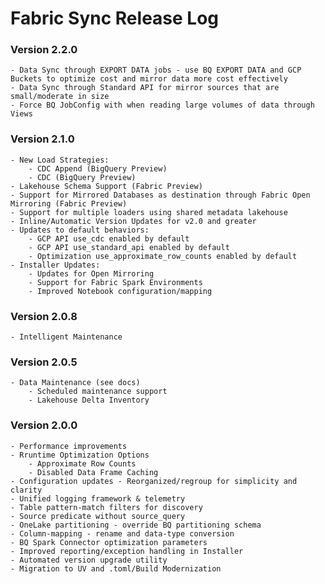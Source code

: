 # Fabric Sync Release Log

### Version 2.2.0
    - Data Sync through EXPORT DATA jobs - use BQ EXPORT DATA and GCP Buckets to optimize cost and mirror data more cost effectively
    - Data Sync through Standard API for mirror sources that are small/moderate in size
    - Force BQ JobConfig with when reading large volumes of data through Views

### Version 2.1.0
    - New Load Strategies:
        - CDC Append (BigQuery Preview)
        - CDC (BigQuery Preview)
    - Lakehouse Schema Support (Fabric Preview)
    - Support for Mirrored Databases as destination through Fabric Open Mirroring (Fabric Preview)
    - Support for multiple loaders using shared metadata lakehouse
    - Inline/Automatic Version Updates for v2.0 and greater
    - Updates to default behaviors:
        - GCP API use_cdc enabled by default
	    - GCP API use_standard_api enabled by default
	    - Optimization use_approximate_row_counts enabled by default
    - Installer Updates:
        - Updates for Open Mirroring
        - Support for Fabric Spark Environments
        - Improved Notebook configuration/mapping

### Version 2.0.8
    - Intelligent Maintenance

### Version 2.0.5
    - Data Maintenance (see docs)
        - Scheduled maintenance support
        - Lakehouse Delta Inventory

### Version 2.0.0
    - Performance improvements
    - Rruntime Optimization Options
        - Approximate Row Counts
        - Disabled Data Frame Caching
    - Configuration updates - Reorganized/regroup for simplicity and clarity
    - Unified logging framework & telemetry
    - Table pattern-match filters for discovery
    - Source predicate without source_query
    - OneLake partitioning - override BQ partitioning schema
    - Column-mapping - rename and data-type conversion
    - BQ Spark Connector optimization parameters
    - Improved reporting/exception handling in Installer
    - Automated version upgrade utility
    - Migration to UV and .toml/Build Modernization